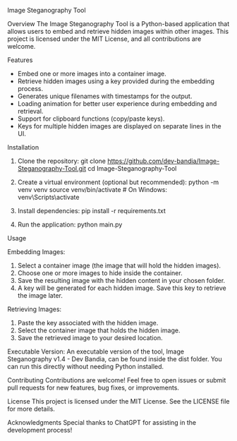 
Image Steganography Tool

Overview
The Image Steganography Tool is a Python-based application that allows users to embed and retrieve hidden images within other images. This project is licensed under the MIT License, and all contributions are welcome.

Features
- Embed one or more images into a container image.
- Retrieve hidden images using a key provided during the embedding process.
- Generates unique filenames with timestamps for the output.
- Loading animation for better user experience during embedding and retrieval.
- Support for clipboard functions (copy/paste keys).
- Keys for multiple hidden images are displayed on separate lines in the UI.

Installation
1. Clone the repository:
   git clone https://github.com/dev-bandia/Image-Steganography-Tool.git
   cd Image-Steganography-Tool

2. Create a virtual environment (optional but recommended):
   python -m venv venv
   source venv/bin/activate  # On Windows: venv\Scripts\activate

3. Install dependencies:
   pip install -r requirements.txt

4. Run the application:
   python main.py

Usage

Embedding Images:
1. Select a container image (the image that will hold the hidden images).
2. Choose one or more images to hide inside the container.
3. Save the resulting image with the hidden content in your chosen folder.
4. A key will be generated for each hidden image. Save this key to retrieve the image later.

Retrieving Images:
1. Paste the key associated with the hidden image.
2. Select the container image that holds the hidden image.
3. Save the retrieved image to your desired location.

Executable Version:
An executable version of the tool, Image Steganography v1.4 - Dev Bandia, can be found inside the dist folder. You can run this directly without needing Python installed.

Contributing
Contributions are welcome! Feel free to open issues or submit pull requests for new features, bug fixes, or improvements.

License
This project is licensed under the MIT License. See the LICENSE file for more details.

Acknowledgments
Special thanks to ChatGPT for assisting in the development process!
